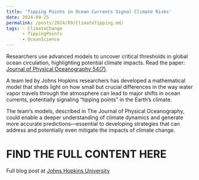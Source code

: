 ```yaml
---
title: 'Tipping Points in Ocean Currents Signal Climate Risks'
date: 2024-09-25
permalink: /posts/2024/09/ClimateTipping.md/
tags: - ClimateChange
      - TippingPoints
      - OceanScience
---
```

Researchers use advanced models to uncover critical thresholds in global ocean circulation, highlighting potential climate impacts.
Read the paper: [Journal of Physical Oceanography 54(7)](https://doi.org/10.1175/JPO-D-23-0161.1).

A team led by Johns  Hopkins researchers has developed a mathematical model that sheds light on how small but crucial differences in the way water vapor travels through the atmosphere can lead to major shifts in ocean currents, potentially signaling “tipping points” in the Earth’s climate.  

The team’s models, described in The Journal of Physical Oceanography, could enable a deeper understanding of climate dynamics and generate more accurate predictions—essential to developing strategies that can address and potentially even mitigate the impacts of climate change.  

FIND THE FULL CONTENT HERE
====
Full blog post at [Johns Hopkins University](https://engineering.jhu.edu/ams/news/tipping-points-in-ocean-currents-signal-climate-risks/)

